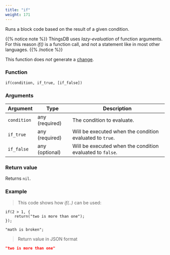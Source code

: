 ```yaml
---
title: "if"
weight: 171
---
```


Runs a block code based on the result of a given condition.

{{% notice note %}}
ThingsDB uses *lazy-evaluation* of function arguments. For this reason *if()* is a function call, and not a statement like in most other languages.
{{% /notice %}}

This function does *not* generate a [change](../../overview/changes).

### Function

`if(condition, if_true, [if_false])`

### Arguments

Argument | Type | Description
-------- | ---- | -----------
`condition` | any (required) | The condition to evaluate.
`if_true` | any (required) | Will be executed when the condition evaluated to `true`.
`if_false` | any (optional) | Will be executed when the condition evaluated to `false`.

### Return value

Returns `nil`.

### Example

> This code shows how *if(..)* can be used:

```thingsdb,json_response
if(2 > 1, {
    return("two is more than one");
});

"math is broken";
```

> Return value in JSON format

```json
"two is more than one"
```
